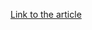 [Link to the article](https://research.checkpoint.com/2024/2nd-september-threat-intelligence-report/)
